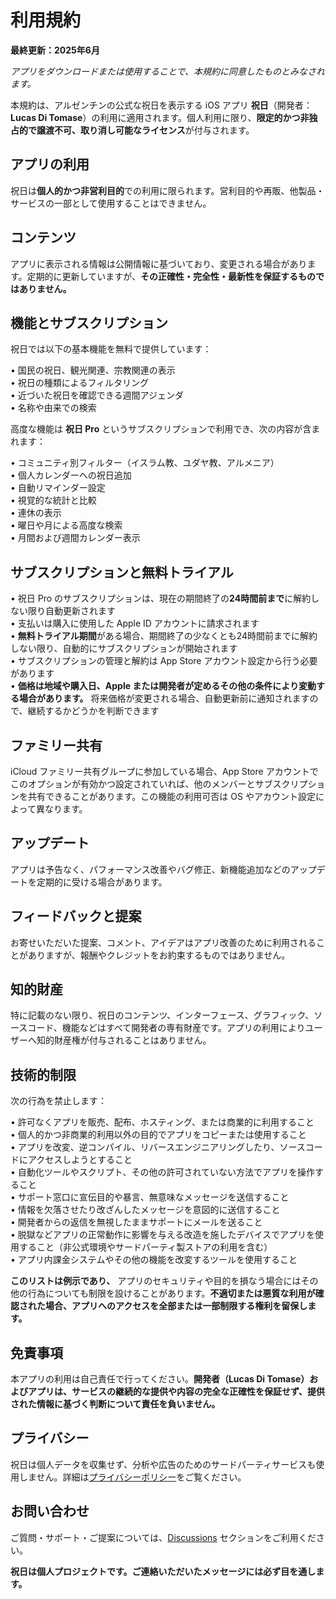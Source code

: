 # 利用規約  
  
**最終更新：2025年6月**  
  
*アプリをダウンロードまたは使用することで、本規約に同意したものとみなされます。*  
  
本規約は、アルゼンチンの公式な祝日を表示する iOS アプリ **祝日**（開発者：**Lucas Di Tomase**）の利用に適用されます。個人利用に限り、**限定的かつ非独占的で譲渡不可、取り消し可能なライセンス**が付与されます。  
  
## アプリの利用  
  
祝日は**個人的かつ非営利目的**での利用に限られます。営利目的や再販、他製品・サービスの一部として使用することはできません。  
  
## コンテンツ  
  
アプリに表示される情報は公開情報に基づいており、変更される場合があります。定期的に更新していますが、**その正確性・完全性・最新性を保証するものではありません。**  
  
## 機能とサブスクリプション  
  
祝日では以下の基本機能を無料で提供しています：  
  
• 国民の祝日、観光関連、宗教関連の表示  
• 祝日の種類によるフィルタリング  
• 近づいた祝日を確認できる週間アジェンダ  
• 名称や由来での検索  
  
高度な機能は **祝日 Pro** というサブスクリプションで利用でき、次の内容が含まれます：  
  
• コミュニティ別フィルター（イスラム教、ユダヤ教、アルメニア）  
• 個人カレンダーへの祝日追加  
• 自動リマインダー設定  
• 視覚的な統計と比較  
• 連休の表示  
• 曜日や月による高度な検索  
• 月間および週間カレンダー表示  
  
## サブスクリプションと無料トライアル  
  
• 祝日 Pro のサブスクリプションは、現在の期間終了の**24時間前まで**に解約しない限り自動更新されます  
• 支払いは購入に使用した Apple ID アカウントに請求されます  
• **無料トライアル期間**がある場合、期間終了の少なくとも24時間前までに解約しない限り、自動的にサブスクリプションが開始されます  
• サブスクリプションの管理と解約は App Store アカウント設定から行う必要があります  
• **価格は地域や購入日、Apple または開発者が定めるその他の条件により変動する場合があります。** 将来価格が変更される場合、自動更新前に通知されますので、継続するかどうかを判断できます  
  
## ファミリー共有  
  
iCloud ファミリー共有グループに参加している場合、App Store アカウントでこのオプションが有効かつ設定されていれば、他のメンバーとサブスクリプションを共有できることがあります。この機能の利用可否は OS やアカウント設定によって異なります。  
  
## アップデート  
  
アプリは予告なく、パフォーマンス改善やバグ修正、新機能追加などのアップデートを定期的に受ける場合があります。  
  
## フィードバックと提案  
  
お寄せいただいた提案、コメント、アイデアはアプリ改善のために利用されることがありますが、報酬やクレジットをお約束するものではありません。  
  
## 知的財産  
  
特に記載のない限り、祝日のコンテンツ、インターフェース、グラフィック、ソースコード、機能などはすべて開発者の専有財産です。アプリの利用によりユーザーへ知的財産権が付与されることはありません。  
  
## 技術的制限  
  
次の行為を禁止します：  
  
• 許可なくアプリを販売、配布、ホスティング、または商業的に利用すること  
• 個人的かつ非商業的利用以外の目的でアプリをコピーまたは使用すること  
• アプリを改変、逆コンパイル、リバースエンジニアリングしたり、ソースコードにアクセスしようとすること  
• 自動化ツールやスクリプト、その他の許可されていない方法でアプリを操作すること  
• サポート窓口に宣伝目的や暴言、無意味なメッセージを送信すること  
• 情報を欠落させたり改ざんしたメッセージを意図的に送信すること  
• 開発者からの返信を無視したままサポートにメールを送ること  
• 脱獄などアプリの正常動作に影響を与える改造を施したデバイスでアプリを使用すること（非公式環境やサードパーティ製ストアの利用を含む）  
• アプリ内課金システムやその他の機能を改変するツールを使用すること  
  
**このリストは例示であり、** アプリのセキュリティや目的を損なう場合にはその他の行為についても制限を設けることがあります。**不適切または悪質な利用が確認された場合、アプリへのアクセスを全部または一部制限する権利を留保します。**  
  
## 免責事項  
  
本アプリの利用は自己責任で行ってください。**開発者（Lucas Di Tomase）およびアプリは、サービスの継続的な提供や内容の完全な正確性を保証せず、提供された情報に基づく判断について責任を負いません。**  
  
## プライバシー  
  
祝日は個人データを収集せず、分析や広告のためのサードパーティサービスも使用しません。詳細は[プライバシーポリシー](https://lucasditomase.github.io/feriados/ja/privacy-policy)をご覧ください。  
  
## お問い合わせ  
  
ご質問・サポート・ご提案については、[Discussions](https://github.com/lucasditomase/feriados/discussions) セクションをご利用ください。  
  
**祝日は個人プロジェクトです。ご連絡いただいたメッセージには必ず目を通します。**  
